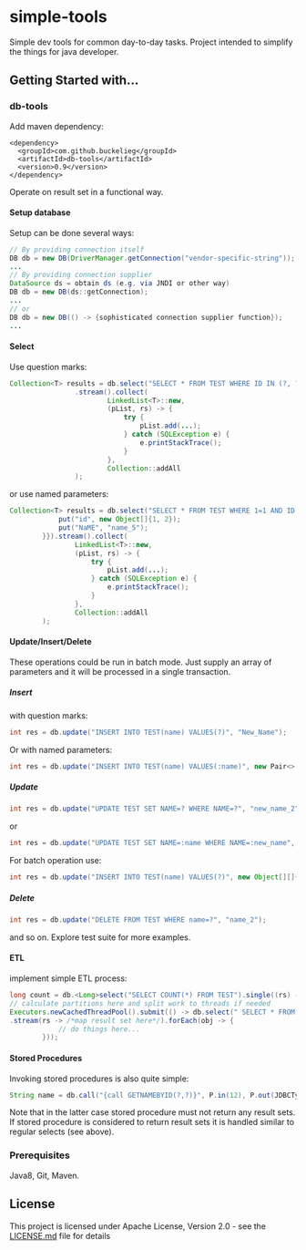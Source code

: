 # simple-tools
Simple dev tools for common day-to-day tasks.
Project intended to simplify the things for java developer. 

## Getting Started with...
### db-tools
Add maven dependency:
```
<dependency>
  <groupId>com.github.buckelieg</groupId>
  <artifactId>db-tools</artifactId>
  <version>0.9</version>
</dependency>
```
Operate on result set in a functional way.
#### Setup database
Setup can be done several ways:
```java
// By providing connection itself
DB db = new DB(DriverManager.getConnection("vendor-specific-string"));
...
// By providing connection supplier
DataSource ds = obtain ds (e.g. via JNDI or other way) 
DB db = new DB(ds::getConnection);
...
// or
DB db = new DB(() -> {sophisticated connection supplier function});
...
```
#### Select
Use question marks:
```java
Collection<T> results = db.select("SELECT * FROM TEST WHERE ID IN (?, ?)", 1, 2)
                .stream().collect(
                        LinkedList<T>::new,
                        (pList, rs) -> {
                            try {
                                pList.add(...);
                            } catch (SQLException e) {
                                e.printStackTrace();
                            }
                        },
                        Collection::addAll
                );
```
or use named parameters:
```java
Collection<T> results = db.select("SELECT * FROM TEST WHERE 1=1 AND ID IN (:ID) OR NAME=:name", new HashMap<String, Object>(){{
            put("id", new Object[]{1, 2}); 
            put("NaME", "name_5");
        }}).stream().collect(
                LinkedList<T>::new,
                (pList, rs) -> {
                    try {
                        pList.add(...);
                    } catch (SQLException e) {
                        e.printStackTrace();
                    }
                },
                Collection::addAll
        );
```
#### Update/Insert/Delete

These operations could be run in batch mode. Just supply an array of parameters and it will be processed in a single transaction.

##### Insert 

with question marks:
```java
int res = db.update("INSERT INTO TEST(name) VALUES(?)", "New_Name");
```
Or with named parameters:
```java
int res = db.update("INSERT INTO TEST(name) VALUES(:name)", new Pair<>("name", "New_Name"));
```
##### Update
```java
int res = db.update("UPDATE TEST SET NAME=? WHERE NAME=?", "new_name_2", "name_2");
```
or
```java
int res = db.update("UPDATE TEST SET NAME=:name WHERE NAME=:new_name", new Pair<>("name", "new_name_2"), new Pair<>("new_name", "name_2"));
```
For batch operation use:
```java
int res = db.update("INSERT INTO TEST(name) VALUES(?)", new Object[][]{{"name1"}, {"name2"}});
```  
##### Delete
```java
int res = db.update("DELETE FROM TEST WHERE name=?", "name_2");
```
and so on. Explore test suite for more examples.

#### ETL
implement simple ETL process:
```java
long count = db.<Long>select("SELECT COUNT(*) FROM TEST").single((rs) -> rs.getLong(1));
// calculate partitions here and split work to threads if needed
Executors.newCachedThreadPool().submit(() -> db.select(" SELECT * FROM TEST WHERE 1=1 AND ID>? AND ID<?", start, end)
.stream(rs -> /*map result set here*/).forEach(obj -> {
            // do things here...
        }));
```

#### Stored Procedures
Invoking stored procedures is also quite simple:
```java
String name = db.call("{call GETNAMEBYID(?,?)}", P.in(12), P.out(JDBCType.VARCHAR)).getResult((cs) -> cs.getString(2));
```
Note that in the latter case stored procedure must not return any result sets.
If stored procedure is considered to return result sets it is handled similar to regular selects (see above).

### Prerequisites
Java8, Git, Maven.

## License
This project is licensed under Apache License, Version 2.0 - see the [LICENSE.md](LICENSE.md) file for details


